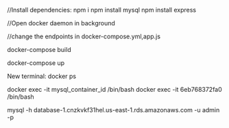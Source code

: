 <!-- CRUD:
create folder public in CRUD directory
place frontend files(index.html,script.js,style.css),Dockerfile in public folder

place all the backend files(app.js,Dockerfile,docker-compose.yml) in CRUD directory -->

//Install dependencies:
npm i
npm install mysql 
npm install express

//Open docker daemon in background

//change the endpoints in docker-compose.yml,app.js

docker-compose build

docker-compose up

New terminal:
docker ps

docker exec -it mysql_container_id /bin/bash
docker exec -it 6eb768372fa0 /bin/bash

mysql -h database-1.cnzkvkf31hel.us-east-1.rds.amazonaws.com -u admin -p

<!-- For testing purpose:
INSERT INTO facebookdata (name, email) VALUES ('sita', 'sita@gmail.com');

UPDATE facebookdata SET email = 'sitayahoo@gmail.com' WHERE name = 'sita';

DELETE FROM facebookdata WHERE name = 'sita'; -->